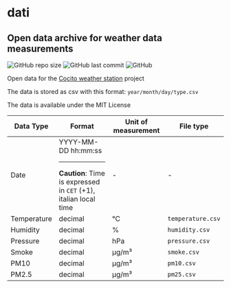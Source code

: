 # dati

## Open data archive for weather data measurements

![GitHub repo size](https://img.shields.io/github/repo-size/StazioneMeteoCocito/dati)
![GitHub last commit](https://img.shields.io/github/last-commit/StazioneMeteoCocito/dati)
![GitHub](https://img.shields.io/github/license/StazioneMeteoCocito/dati)


Open data for the [Cocito weather station](https://github.com/MatMasIt/weatherStation) project

The data is stored as csv with this format: `year/month/day/type.csv`

The data is available under the MIT License

|Data Type|Format|Unit of measurement |File type|
|---|---|---|---|
|Date|YYYY-MM-DD hh:mm:ss<hr />**Caution**: Time is expressed in ``CET`` (+1), italian local time|-|-|All|
|Temperature|decimal|°C|`temperature.csv`|
|Humidity|decimal|%|`humidity.csv`|
|Pressure|decimal|hPa|`pressure.csv`|
|Smoke|decimal|µg/m³|`smoke.csv`|
|PM10|decimal|µg/m³|`pm10.csv`|
|PM2.5|decimal|µg/m³|`pm25.csv`|
